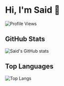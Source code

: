 # Hi, I'm Said  👋

![Profile Views](https://hits.seeyoufarm.com/api/count/incr/badge.svg?url=https://github.com/said-ops&count_bg=%2379C83D&title_bg=%23555555&icon=github.svg&icon_color=%23E7E7E7&title=Profile+Views&edge_flat=false)


## GitHub Stats

![Said's GitHub stats](https://github-readme-stats.vercel.app/api?username=said-ops&show_icons=true&theme=radical)

## Top Languages

![Top Langs](https://github-readme-stats.vercel.app/api/top-langs/?username=said-ops&hide_progress=true)



